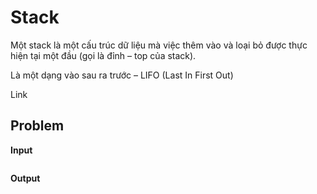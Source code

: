 # Stack <!-- omit in toc -->
Một stack là một cấu trúc dữ liệu mà việc thêm vào và loại bỏ được thực hiện tại một đầu (gọi là đỉnh – top của stack). 

Là một dạng vào sau ra trước – LIFO (Last In First Out)

Link

## Problem


**Input**  


```

```

**Output**  


```

```
